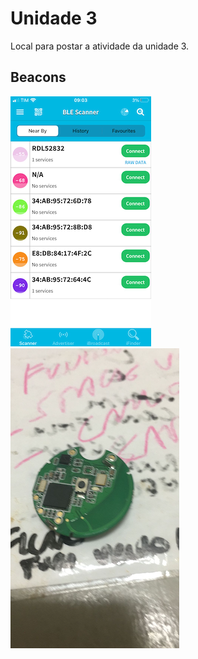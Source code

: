 # Unidade 3

Local para postar a atividade da unidade 3.  

## Beacons

![Miguel_Beacon_Scan](Miguel_Beacon_Scan.png)  
![Miguel_Beacon](Miguel_Beacon.png)  
